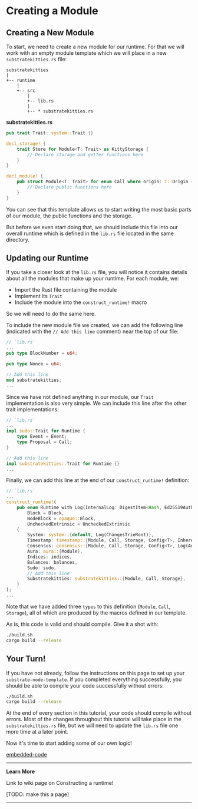 Creating a Module
===

## Creating a New Module

To start, we need to create a new module for our runtime. For that we will work with an empty module template which we will place in a new `substratekitties.rs` file:

```
substratekitties
|
+-- runtime
    |
    +-- src
        |
        +-- lib.rs
        |
        +-- * substratekitties.rs
```

**substratekitties<span>.</span>rs**

```rust
pub trait Trait: system::Trait {}

decl_storage! {
    trait Store for Module<T: Trait> as KittyStorage {
        // Declare storage and getter functions here
    }
}

decl_module! {
    pub struct Module<T: Trait> for enum Call where origin: T::Origin {
        // Declare public functions here
    }
}
```

You can see that this template allows us to start writing the most basic parts of our module, the public functions and the storage.

But before we even start doing that, we should include this file into our overall runtime which is defined in the `lib.rs` file located in the same directory.

## Updating our Runtime

If you take a closer look at the `lib.rs` file, you will notice it contains details about all the modules that make up your runtime. For each module, we:

- Import the Rust file containing the module
- Implement its `Trait`
- Include the module into the `construct_runtime!` macro

So we will need to do the same here.

To include the new module file we created, we can add the following line (indicated with the `// Add this line` comment) near the top of our file:

```rust
// `lib.rs`
...
pub type BlockNumber = u64;

pub type Nonce = u64;

// Add this line
mod substratekitties;
...
```

Since we have not defined anything in our module, our `Trait` implementation is also very simple. We can include this line after the other trait implementations:

```rust
// `lib.rs`
...
impl sudo::Trait for Runtime {
	type Event = Event;
	type Proposal = Call;
}

// Add this line
impl substratekitties::Trait for Runtime {}
...
```

Finally, we can add this line at the end of our `construct_runtime!` definition:

```rust
// `lib.rs`
...
construct_runtime!(
	pub enum Runtime with Log(InternalLog: DigestItem<Hash, Ed25519AuthorityId>) where
		Block = Block,
		NodeBlock = opaque::Block,
		UncheckedExtrinsic = UncheckedExtrinsic
	{
		System: system::{default, Log(ChangesTrieRoot)},
		Timestamp: timestamp::{Module, Call, Storage, Config<T>, Inherent},
		Consensus: consensus::{Module, Call, Storage, Config<T>, Log(AuthoritiesChange), Inherent},
		Aura: aura::{Module},
		Indices: indices,
		Balances: balances,
		Sudo: sudo,
		// Add this line
		Substratekitties: substratekitties::{Module, Call, Storage},
	}
);
...
```

Note that we have added three `types` to this definition (`Module`, `Call`, `Storage`), all of which are produced by the macros defined in our template.

As is, this code is valid and should compile. Give it a shot with:

```bash
./build.sh
cargo build --release
```

## Your Turn!

If you have not already, follow the instructions on this page to set up your `substrate-node-template`. If you completed everything successfully, you should be able to compile your code successfully without errors:

```bash
./build.sh
cargo build --release
```

At the end of every section in this tutorial, your code should compile without errors. Most of the changes throughout this tutorial will take place in the `substratekitties.rs` file, but we will need to update the `lib.rs` file one more time at a later point.

Now it's time to start adding some of our own logic!

[embedded-code](./assets/1.1-finished-code.rs ':include :type=code embed-final')

---
**Learn More**

Link to wiki page on Constructing a runtime!

[TODO: make this a page]

---
